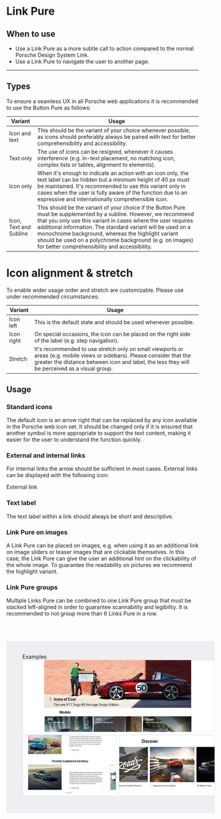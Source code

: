 # Link Pure

<TableOfContents></TableOfContents>

## When to use

- Use a Link Pure as a more subtle call to action compared to the normal Porsche Design System Link.
- Use a Link Pure to navigate the user to another page.

---

## Types

To ensure a seamless UX in all Porsche web applications it is recommended to use the Button Pure as follows:

| Variant                | Usage                                                                                                                                                                                                                                                                                                                                                                                                                |
| ---------------------- | -------------------------------------------------------------------------------------------------------------------------------------------------------------------------------------------------------------------------------------------------------------------------------------------------------------------------------------------------------------------------------------------------------------------- |
| Icon and text          | This should be the variant of your choice whenever possible, as icons should preferably always be paired with text for better comprehensibility and accessibility.                                                                                                                                                                                                                                                   |
| Text only              | The use of icons can be resigned, whenever it causes interference (e.g. in-text placement, no matching icon, complex lists or tables, alignment to elements).                                                                                                                                                                                                                                                        |
| Icon only              | When it's enough to indicate an action with an icon only, the text label can be hidden but a minimum height of 40 px must be maintained. It's recommended to use this variant only in cases when the user is fully aware of the function due to an expressive and internationally comprehensible icon.                                                                                                               |
| Icon, Text and Subline | This should be the variant of your choice if the Button Pure must be supplemented by a subline. However, we recommend that you only use this variant in cases where the user requires additional information. The standard variant will be used on a monochrome background, whereas the highlight variant should be used on a polychrome background (e.g. on images) for better comprehensibility and accessibility. |

# Icon alignment & stretch

To enable wider usage order and stretch are customizable. Please use under recommended circumstances:

| Variant    | Usage                                                                                                                                                                                                                      |
| ---------- | -------------------------------------------------------------------------------------------------------------------------------------------------------------------------------------------------------------------------- |
| Icon left  | This is the default state and should be used whenever possible.                                                                                                                                                            |
| Icon right | On special occasions, the icon can be placed on the right side of the label (e.g. step navigation).                                                                                                                        |
| Stretch    | It's recommended to use stretch only on small viewports or areas (e.g. mobile views or sidebars). Please consider that the greater the distance between icon and label, the less they will be perceived as a visual group. |

## Usage

### Standard icons

The default icon is an arrow right that can be replaced by any icon available in the Porsche web icon set. It should be
changed only if it is ensured that another symbol is more appropriate to support the text content, making it easier for
the user to understand the function quickly.

### External and internal links

For internal links the arrow should be sufficient in most cases. External links can be displayed with the following
icon:

<p-link-pure icon="external" target="_blank" href="https://www.porsche.com">External link</p-link-pure>

### Text label

The text label within a link should always be short and descriptive.

### Link Pure on images

A Link Pure can be placed on images, e.g. when using it as an additional link on image sliders or teaser images that are
clickable themselves. In this case, the Link Pure can give the user an additional hint on the clickability of the whole
image. To guarantee the readability on pictures we recommend the highlight variant.

### Link Pure groups

Multiple Links Pure can be combined to one Link Pure group that must be stacked left-aligned in order to guarantee
scannability and legibility. It is recommended to not group more than 6 Links Pure in a row.

<div style="background:#EEEFF2; width:100%; margin-top: 64px; padding-top: 32px; padding-left: 42px; padding-bottom: 42px;">
    <p-heading size="large" tag="h3" style="margin-bottom: 24px;">Examples</p-heading>
    <img src="./assets/link-pure.png" alt="Example"/>
</div>
